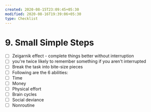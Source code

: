 ```yaml
---
created: 2020-08-15T23:09:45+05:30
modified: 2020-08-16T19:39:06+05:30
type: Checklist
---
```


# 9.  Small Simple Steps

- [ ] Zeigarnik effect - complete things better without interruption
- [ ] you're twice likely to remember something if you aren't interrupted
- [ ] Break the task into bite-size pieces
- [ ] Following are the 6 abilities:
- [ ] Time
- [ ] Money
- [ ] Physical effort
- [ ] Brain cycles
- [ ] Social deviance
- [ ] Nonroutine